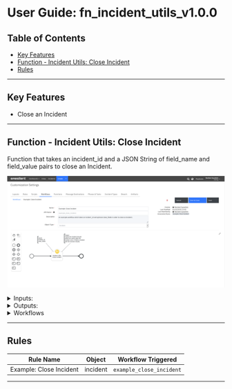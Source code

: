 <!--
  This User README.md is generated by running:
  "resilient-sdk docgen -p fn_incident_utils --user-guide"

  It is best edited using a Text Editor with a Markdown Previewer. VS Code
  is a good example. Checkout https://guides.github.com/features/mastering-markdown/
  for tips on writing with Markdown

  If you make manual edits and run docgen again, a .bak file will be created

  Store any screenshots in the "doc/screenshots" directory and reference them like:
  ![screenshot: screenshot_1](./screenshots/screenshot_1.png)
-->

# **User Guide:** fn_incident_utils_v1.0.0

## Table of Contents
- [Key Features](#key-features)
- [Function - Incident Utils: Close Incident](#function---incident-utils-close-incident)
- [Rules](#rules)

---

## Key Features
<!--
  List the Key Features of the Integration
-->
* Close an Incident

---

## Function - Incident Utils: Close Incident
Function that takes an incident_id and a JSON String of field_name and field_value pairs to close an Incident.

 ![screenshot: fn-incident-utils-close-incident ](./screenshots/screenshot_1.png)

<details><summary>Inputs:</summary>
<p>

| Name | Type | Required | Example | Tooltip |
| ---- | :--: | :------: | ------- | ------- |
| `close_fields` | `text` | No | `-` | A JSON String of the fields required to close an Incident e.g.: {'resolution_id':'Resolved','resolution_summary':'closing'} |
| `incident_id` | `number` | Yes | `-` | - |

Make sure close_fields represents a JSON string. 
* use double quotes to surround key names and string values.
* use `true` or `false` for boolean values.
* use brackets to surround multi-select field values. Ex. ["some", "thing"].
* field types `datepicker` and `datetimepicker` need to be in epoch format in milliseconds. Ex. 1607533205000.
</p>
</details>

<details><summary>Outputs:</summary>
<p>

```python
results = {'version': '1.0', 'success': True, 'reason': None, 'content': {'success': True, 'title': None, 'message': None, 'hints': []}, 'raw': '{"success": true, "title": null, "message": null, "hints": []}', 'inputs': {'close_fields': '{"resolution_id":"Resolved", "resolution_summary":"closing"}', 'incident_id': 2112}, 'metrics': {'version': '1.0', 'package': 'fn-incident-utils', 'package_version': '1.0.0', 'host': 'Users-MacBook-Pro.local', 'execution_time_ms': 1021, 'timestamp': '2020-12-01 15:25:08'}}
```

</p>
</details>

<details><summary>Workflows</summary>

  <details><summary>Example Pre-Process Script:</summary>
  <p>

  ```python
  inputs.incident_id = incident.id
iu_close_fields = rule.properties.incident_utils_close_fields.content
inputs.close_fields = u"{}".format(iu_close_fields)
  ```

  </p>
  </details>

  <details><summary>Example Post-Process Script:</summary>
  <p>

  ```python
  note_text = "Result from Example: Close Incident on Incident {0}: <strong>{1}</strong>".format(results.inputs['incident_id'], \
"success" if results.success else "failure.<br>Reason: {}".format(results.reason))
incident.addNote(helper.createRichText(note_text))
  ```

  </p>
  </details>

</details>

---




## Rules
| Rule Name | Object | Workflow Triggered |
| --------- | ------ | ------------------ |
| Example: Close Incident | incident | `example_close_incident` |

---

<!--
## Inform Resilient Users
  Use this section to optionally provide additional information so that Resilient playbook 
  designer can get the maximum benefit of your integration.
-->